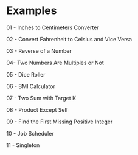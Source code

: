 # Examples
01 - Inches to Centimeters Converter

02 - Convert Fahrenheit to Celsius and Vice Versa

03 - Reverse of a Number

04-  Two Numbers Are Multiples or Not

05 - Dice Roller

06 - BMI Calculator

07 - Two Sum with Target K

08 - Product Except Self

09 - Find the First Missing Positive Integer

10 - Job Scheduler

11 - Singleton
